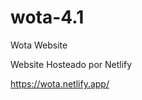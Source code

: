 # wota-4.1
Wota Website 

<!-- Actualización 05/09/2022 - Félix Achucarro
  1-Se modificaron los media querys en base al diseño para que funcione en todos los dispositivos-
  Bug de scroll: solucionado 

  2- Media query: 
  Al utilizar una pantalla con un width inferior a (500px) elementos del navbar desaparecen para una vista más comoda y en función del diseño

  Errores por solucionar:

  01- se encontró un nuevo bug visible (solucionarlo a partir del 06/09/2022)
  Al iniciar el scroll en algunos dispositivos la imagen "dux.png" id="star" aparece con una sección en color negro al hacer scroll
  Visible claramente en resolución (412 x 915) puede ser molesto para el usuario y la interfaz del diseño.


  03- Error de imagen:
  En algunas resoluciones hay una sección que no logra cubrir linear-gradient por una cuestión de resolución de imagen.


-->


<!-- Actualización 06/09/2022 - Félix Achucarro


  Errores Solucionados:

  01 - Error de imagen al hacer Scroll (solucionado en la mayoria de dispositivos: Sigue siendo Visible en Iphone 12 pro)
  03 - Error Linear Gradient Solucionado.
  
  Correciones de diseño: 

  00 - Se modificaron imagenes en función del diseño
  

-->


  Website Hosteado por Netlify 
  
 https://wota.netlify.app/

